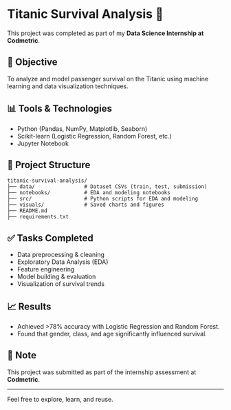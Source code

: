 # Titanic Survival Analysis 🚢

This project was completed as part of my **Data Science Internship at Codmetric**.

## 📌 Objective
To analyze and model passenger survival on the Titanic using machine learning and data visualization techniques.

## 📊 Tools & Technologies
- Python (Pandas, NumPy, Matplotlib, Seaborn)
- Scikit-learn (Logistic Regression, Random Forest, etc.)
- Jupyter Notebook

## 📁 Project Structure
```
titanic-survival-analysis/
├── data/                # Dataset CSVs (train, test, submission)
├── notebooks/           # EDA and modeling notebooks
├── src/                 # Python scripts for EDA and modeling
├── visuals/             # Saved charts and figures
├── README.md
├── requirements.txt
```

## ✅ Tasks Completed
- Data preprocessing & cleaning
- Exploratory Data Analysis (EDA)
- Feature engineering
- Model building & evaluation
- Visualization of survival trends

## 📈 Results
- Achieved >78% accuracy with Logistic Regression and Random Forest.
- Found that gender, class, and age significantly influenced survival.

## 📌 Note
This project was submitted as part of the internship assessment at **Codmetric**.

---

Feel free to explore, learn, and reuse.

